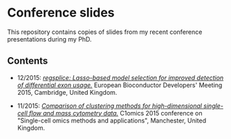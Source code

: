 # Conference slides

This repository contains copies of slides from my recent conference presentations during my PhD.

## Contents

- 12/2015: [*regsplice: Lasso-based model selection for improved detection of differential exon usage.*](Bioconductor2015_regsplice_Lukas_Weber_20151208.pdf) European Bioconductor Developers' Meeting 2015, Cambridge, United Kingdom.

- 11/2015: [*Comparison of clustering methods for high-dimensional single-cell flow and mass cytometry data.*](Lukas_Weber_C1omics_clustering_comparison_20151125.pdf) C1omics 2015 conference on "Single-cell omics methods and applications", Manchester, United Kingdom.
